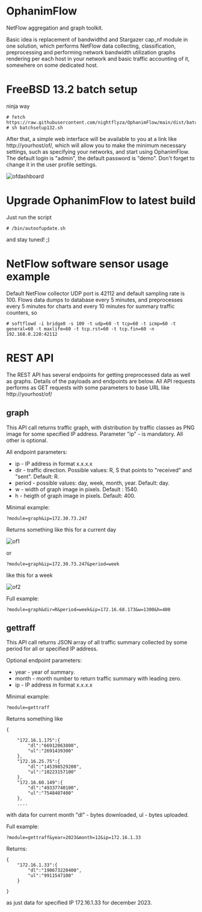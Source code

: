 # OphanimFlow
NetFlow aggregation and graph toolkit. 

Basic idea is replacement of bandwidthd and Stargazer cap_nf module in one solution, which performs NetFlow data collecting, classification, preprocessing and performing network bandwidth utilization graphs rendering per each host in your network and basic traffic accounting of it, somewhere on some dedicated host.

# FreeBSD 13.2 batch setup

ninja way

```
# fetch https://raw.githubusercontent.com/nightflyza/OphanimFlow/main/dist/batchsetup132.sh
# sh batchsetup132.sh
```

After that, a simple web interface will be available to you at a link like http://yourhost/of/, which will allow you to make the minimum necessary settings, such as specifying your networks, and start using OphanimFlow. The default login is "admin", the default password is "demo". Don't forget to change it in the user profile settings.

![ofdashboard](https://github.com/nightflyza/OphanimFlow/assets/1496954/df650ff6-1113-4c92-93d6-6f6371799e2f)

# Upgrade OphanimFlow to latest build

Just run the script

```
# /bin/autoofupdate.sh
```

and stay tuned! ;)

# NetFlow software sensor usage example

Default NetFlow collector UDP port is 42112 and default sampling rate is 100. Flows data dumps to database every 5 minutes, and preprocesses every 5 minutes for charts and every 10 minutes for summary traffic counters, so 

```
# softflowd -i bridge0 -s 100 -t udp=60 -t tcp=60 -t icmp=60 -t general=60 -t maxlife=60 -t tcp.rst=60 -t tcp.fin=60 -n 192.168.0.220:42112
```


# REST API

The REST API has several endpoints for getting preprocessed data as well as graphs. Details of the payloads and endpoints are below.
All API requests performs as GET requests with some parameters to base URL like http://yourhost/of/ 

## graph

This API call returns traffic graph, with distribution by traffic classes as PNG image for some specified IP address. Parameter "ip" - is mandatory. All other is optional.

All endpoint parameters:

- ip - IP address in format x.x.x.x
- dir - traffic direction. Possible values: R, S that points to "received" and "sent". Default: R.
- period - possible values: day, week, month, year. Default: day.
- w - width of graph image in pixels. Default : 1540.
- h - heigth of graph image in pixels. Default: 400.

Minimal example:
```
?module=graph&ip=172.30.73.247
```

Returns something like this for a current day

![of1](https://github.com/nightflyza/OphanimFlow/assets/1496954/efc90007-b814-4257-9a5e-c1835b527db0)

or 

```
?module=graph&ip=172.30.73.247&period=week
```

like this for a week

![of2](https://github.com/nightflyza/OphanimFlow/assets/1496954/eacdf6e3-0992-4f5c-8821-9092526b2463)


Full example:
```
?module=graph&dir=R&period=week&ip=172.16.68.173&w=1300&h=400
```

## gettraff

This API call returns JSON array of all traffic summary collected by some period for all or specified IP address.

Optional endpoint parameters:

- year - year of summary.
- month - month number to return traffic summary with leading zero.
- ip - IP address in format x.x.x.x

Minimal example:
```
?module=gettraff
```

Returns something like

```
{

    "172.16.1.175":{
        "dl":"66912063800",
        "ul":"2691439300"
    },
    "172.16.25.75":{
        "dl":"145398529200",
        "ul":"10223157100"
    },
    "172.16.60.149":{
        "dl":"49337740100",
        "ul":"7548407400"
    },
    ....
```
with data for current month "dl" - bytes downloaded, ul - bytes uploaded.

Full example:
```
?module=gettraff&year=2023&month=12&ip=172.16.1.33
```
Returns:

```
{
    "172.16.1.33":{
        "dl":"190673220400",
        "ul":"9911547100"
    }

}
```

as just data for specified IP 172.16.1.33 for december 2023.
